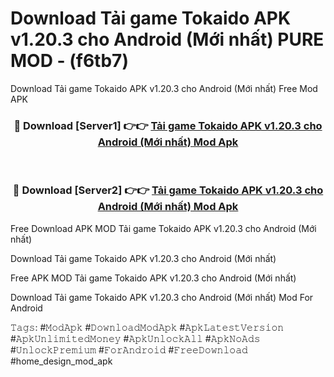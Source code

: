 # Download Tải game Tokaido APK v1.20.3 cho Android (Mới nhất) PURE MOD - (f6tb7)
Download Tải game Tokaido APK v1.20.3 cho Android (Mới nhất) Free Mod APK

<div align="center">
<h3>🔴 Download [Server1] 👉👉 <a href="https://apk-comot.site?title=Tải_game_Tokaido_APK_v1.20.3_cho_Android_(Mới_nhất)">Tải game Tokaido APK v1.20.3 cho Android (Mới nhất) Mod Apk</a></h3><br>

<h3>🔴 Download [Server2] 👉👉 <a href="https://apk-comot.site?title=Tải_game_Tokaido_APK_v1.20.3_cho_Android_(Mới_nhất)">Tải game Tokaido APK v1.20.3 cho Android (Mới nhất) Mod Apk</a></h3>
</div>


Free Download APK MOD Tải game Tokaido APK v1.20.3 cho Android (Mới nhất)

Download Tải game Tokaido APK v1.20.3 cho Android (Mới nhất) 

Free APK MOD Tải game Tokaido APK v1.20.3 cho Android (Mới nhất) 

Download Tải game Tokaido APK v1.20.3 cho Android (Mới nhất) Mod For Android

𝚃𝚊𝚐𝚜: #𝙼𝚘𝚍𝙰𝚙𝚔 #𝙳𝚘𝚠𝚗𝚕𝚘𝚊𝚍𝙼𝚘𝚍𝙰𝚙𝚔 #𝙰𝚙𝚔𝙻𝚊𝚝𝚎𝚜𝚝𝚅𝚎𝚛𝚜𝚒𝚘𝚗 #𝙰𝚙𝚔𝚄𝚗𝚕𝚒𝚖𝚒𝚝𝚎𝚍𝙼𝚘𝚗𝚎𝚢 #𝙰𝚙𝚔𝚄𝚗𝚕𝚘𝚌𝚔𝙰𝚕𝚕 #𝙰𝚙𝚔𝙽𝚘𝙰𝚍𝚜 #𝚄𝚗𝚕𝚘𝚌𝚔𝙿𝚛𝚎𝚖𝚒𝚞𝚖 #𝙵𝚘𝚛𝙰𝚗𝚍𝚛𝚘𝚒𝚍 #𝙵𝚛𝚎𝚎𝙳𝚘𝚠𝚗𝚕𝚘𝚊𝚍 #home_design_mod_apk